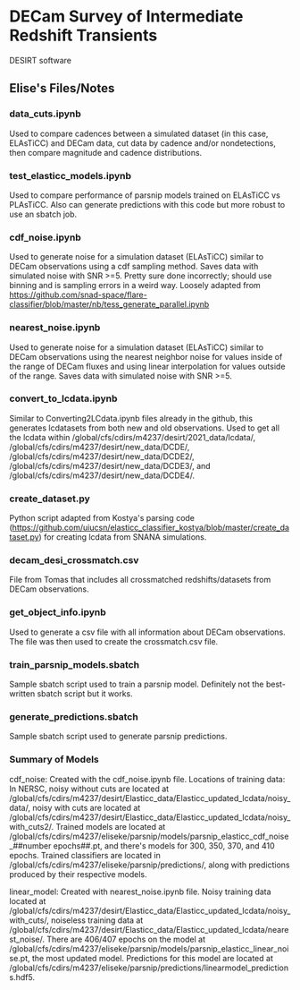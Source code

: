 # DECam Survey of Intermediate Redshift Transients

DESIRT software

 ## Elise's Files/Notes

 ### data_cuts.ipynb
 Used to compare cadences between a simulated dataset (in this case, ELAsTiCC) and DECam data, cut data by cadence and/or nondetections, then compare magnitude and cadence distributions. 

 ### test_elasticc_models.ipynb
 Used to compare performance of parsnip models trained on ELAsTiCC vs PLAsTiCC. Also can generate predictions with this code but more robust to use an sbatch job. 

 ### cdf_noise.ipynb
 Used to generate noise for a simulation dataset (ELAsTiCC) similar to DECam observations using a cdf sampling method. Saves data with simulated noise with SNR >=5. Pretty sure done incorrectly; should use binning and is sampling errors in a weird way. Loosely adapted from https://github.com/snad-space/flare-classifier/blob/master/nb/tess_generate_parallel.ipynb

  ### nearest_noise.ipynb
 Used to generate noise for a simulation dataset (ELAsTiCC) similar to DECam observations using the nearest neighbor noise for values inside of the range of DECam fluxes and using linear interpolation for values outside of the range. Saves data with simulated noise with SNR >=5. 

 ### convert_to_lcdata.ipynb
 Similar to Converting2LCdata.ipynb files already in the github, this generates lcdatasets from both new and old observations. Used to get all the lcdata within /global/cfs/cdirs/m4237/desirt/2021_data/lcdata/, /global/cfs/cdirs/m4237/desirt/new_data/DCDE/, /global/cfs/cdirs/m4237/desirt/new_data/DCDE2/, /global/cfs/cdirs/m4237/desirt/new_data/DCDE3/, and /global/cfs/cdirs/m4237/desirt/new_data/DCDE4/.

 ### create_dataset.py
 Python script adapted from Kostya's parsing code (https://github.com/uiucsn/elasticc_classifier_kostya/blob/master/create_dataset.py) for creating lcdata from SNANA simulations. 

 ### decam_desi_crossmatch.csv

 File from Tomas that includes all crossmatched redshifts/datasets from DECam observations. 

 ### get_object_info.ipynb

 Used to generate a csv file with all information about DECam observations. The file was then used to create the crossmatch.csv file. 

 ### train_parsnip_models.sbatch

 Sample sbatch script used to train a parsnip model. Definitely not the best-written sbatch script but it works.

 ### generate_predictions.sbatch
 Sample sbatch script used to generate parsnip predictions. 

 ### Summary of Models
 cdf_noise: Created with the cdf_noise.ipynb file. Locations of training data: In NERSC, noisy without cuts are located at /global/cfs/cdirs/m4237/desirt/Elasticc_data/Elasticc_updated_lcdata/noisy_data/, noisy with cuts are located at /global/cfs/cdirs/m4237/desirt/Elasticc_data/Elasticc_updated_lcdata/noisy_with_cuts2/. Trained models are located at /global/cfs/cdirs/m4237/eliseke/parsnip/models/parsnip_elasticc_cdf_noise_##number epochs##.pt, and there's models for 300, 350, 370, and 410 epochs. Trained classifiers are located in /global/cfs/cdirs/m4237/eliseke/parsnip/predictions/, along with predictions produced by their respective models. 

linear_model: Created with nearest_noise.ipynb file. Noisy training data located at /global/cfs/cdirs/m4237/desirt/Elasticc_data/Elasticc_updated_lcdata/noisy_with_cuts/, noiseless training data at /global/cfs/cdirs/m4237/desirt/Elasticc_data/Elasticc_updated_lcdata/nearest_noise/. There are 406/407 epochs on the model at /global/cfs/cdirs/m4237/eliseke/parsnip/models/parsnip_elasticc_linear_noise.pt, the most updated model. Predictions for this model are located at /global/cfs/cdirs/m4237/eliseke/parsnip/predictions/linearmodel_predictions.hdf5.
